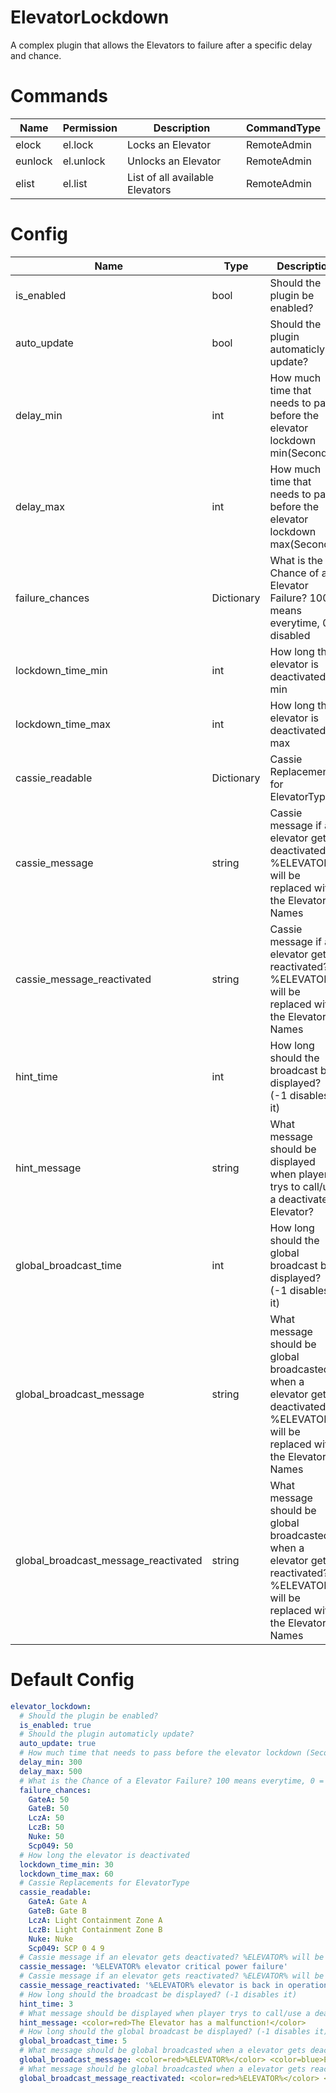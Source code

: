 # ElevatorLockdown
A complex plugin that allows the Elevators to failure after a specific delay and chance.

# Commands
Name | Permission | Description | CommandType
---- | ---------- | ----------- | -----------
elock | el.lock | Locks an Elevator | RemoteAdmin
eunlock | el.unlock | Unlocks an Elevator | RemoteAdmin
elist | el.list | List of all available Elevators | RemoteAdmin

# Config
Name | Type | Description | Default
---- | ---- | ----------- | -------
is_enabled | bool | Should the plugin be enabled? | true
auto_update | bool | Should the plugin automaticly update? | true
delay_min | int | How much time that needs to pass before the elevator lockdown min(Seconds) | 300
delay_max | int |How much time that needs to pass before the elevator lockdown max(Seconds) | 500
failure_chances | Dictionary | What is the Chance of a Elevator Failure? 100 means everytime, 0 = disabled | All on 50
lockdown_time_min | int | How long the elevator is deactivated? min | 30
lockdown_time_max | int | How long the elevator is deactivated? max | 60
cassie_readable | Dictionary | Cassie Replacements for ElevatorType | Gate A, Gate B, Light Containment Zone A, Light Containment Zone B, Nuke, SCP 0 4 9
cassie_message | string | Cassie message if an elevator gets deactivated? %ELEVATOR% will be replaced with the Elevator Names | %ELEVATOR% elevator critical power failure
cassie_message_reactivated | string | Cassie message if an elevator gets reactivated? %ELEVATOR% will be replaced with the Elevator Names | %ELEVATOR% elevator is back in operational mode
hint_time | int | How long should the broadcast be displayed? (-1 disables it) | 3
hint_message | string | What message should be displayed when player trys to call/use a deactivated Elevator? | <color=red>The Elevator has a malfunction!</color>
global_broadcast_time | int | How long should the global broadcast be displayed? (-1 disables it) | 5
global_broadcast_message | string | What message should be global broadcasted when a elevator gets deactivated? %ELEVATOR% will be replaced with the Elevator Names | <color=red>%ELEVATOR%</color> <color=blue>Elevator Critical Power Failure! Rebooting!</color>
global_broadcast_message_reactivated | string | What message should be global broadcasted when a elevator gets reactivated? %ELEVATOR% will be replaced with the Elevator Names | <color=red>%ELEVATOR%</color> <color=green>Elevator back in operational mode</color>

# Default Config
```yml
elevator_lockdown:
  # Should the plugin be enabled?
  is_enabled: true
  # Should the plugin automaticly update?
  auto_update: true
  # How much time that needs to pass before the elevator lockdown (Seconds)
  delay_min: 300
  delay_max: 500
  # What is the Chance of a Elevator Failure? 100 means everytime, 0 = disabled
  failure_chances:
    GateA: 50
    GateB: 50
    LczA: 50
    LczB: 50
    Nuke: 50
    Scp049: 50
  # How long the elevator is deactivated
  lockdown_time_min: 30
  lockdown_time_max: 60
  # Cassie Replacements for ElevatorType
  cassie_readable:
    GateA: Gate A
    GateB: Gate B
    LczA: Light Containment Zone A
    LczB: Light Containment Zone B
    Nuke: Nuke
    Scp049: SCP 0 4 9
  # Cassie message if an elevator gets deactivated? %ELEVATOR% will be replaced with the Elevator Names
  cassie_message: '%ELEVATOR% elevator critical power failure'
  # Cassie message if an elevator gets reactivated? %ELEVATOR% will be replaced with the Elevator Names
  cassie_message_reactivated: '%ELEVATOR% elevator is back in operational mode'
  # How long should the broadcast be displayed? (-1 disables it)
  hint_time: 3
  # What message should be displayed when player trys to call/use a deactivated Elevator?
  hint_message: <color=red>The Elevator has a malfunction!</color>
  # How long should the global broadcast be displayed? (-1 disables it)
  global_broadcast_time: 5
  # What message should be global broadcasted when a elevator gets deactivated? %ELEVATOR% will be replaced with the Elevator Names
  global_broadcast_message: <color=red>%ELEVATOR%</color> <color=blue>Elevator Critical Power Failure! Rebooting!</color>
  # What message should be global broadcasted when a elevator gets reactivated? %ELEVATOR% will be replaced with the Elevator Names
  global_broadcast_message_reactivated: <color=red>%ELEVATOR%</color> <color=green>Elevator back in operational mode</color>
```
